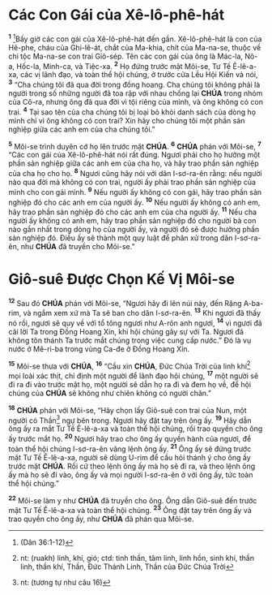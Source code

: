 # Các Con Gái của Xê-lô-phê-hát
<sup><b>1</b></sup> [^1@-66acc09d-9345-4ccf-a964-30c078f33e85]Bấy giờ các con gái của Xê-lô-phê-hát đến gần. Xê-lô-phê-hát là con của Hê-phe, cháu của Ghi-lê-át, chắt của Ma-khia, chít của Ma-na-se, thuộc về chi tộc Ma-na-se con trai Giô-sép. Tên các con gái của ông là Mác-la, Nô-a, Hốc-la, Minh-ca, và Tiệc-xa. <sup><b>2</b></sup> Họ đứng trước mặt Môi-se, Tư Tế Ê-lê-a-xa, các vị lãnh đạo, và toàn thể hội chúng, ở trước cửa Lều Hội Kiến và nói, <sup><b>3</b></sup> “Cha chúng tôi đã qua đời trong đồng hoang. Cha chúng tôi không phải là người trong số những người đã toa rập với nhau chống lại **CHÚA** trong nhóm của Cô-ra, nhưng ông đã qua đời vì tội riêng của mình, và ông không có con trai. <sup><b>4</b></sup> Tại sao tên của cha chúng tôi bị loại bỏ khỏi danh sách của dòng họ mình chỉ vì ông không có con trai? Xin hãy cho chúng tôi một phần sản nghiệp giữa các anh em của cha chúng tôi.”

<sup><b>5</b></sup> Môi-se trình duyên cớ họ lên trước mặt **CHÚA**. <sup><b>6</b></sup> **CHÚA** phán với Môi-se, <sup><b>7</b></sup> “Các con gái của Xê-lô-phê-hát nói rất đúng. Ngươi phải cho họ hưởng một phần sản nghiệp giữa các anh em của cha họ, và hãy trao phần sản nghiệp của cha họ cho họ. <sup><b>8</b></sup> Ngươi cũng hãy nói với dân I-sơ-ra-ên rằng: nếu người nào qua đời mà không có con trai, người ấy phải trao phần sản nghiệp của mình cho con gái mình. <sup><b>9</b></sup> Nếu người ấy không có con gái, hãy trao phần sản nghiệp đó cho các anh em của người ấy. <sup><b>10</b></sup> Nếu người ấy không có anh em, hãy trao phần sản nghiệp đó cho các anh em của cha người ấy. <sup><b>11</b></sup> Nếu cha người ấy không có anh em, hãy trao phần sản nghiệp đó cho người bà con nào gần nhất trong dòng họ của người ấy, và người đó sẽ được hưởng phần sản nghiệp đó. Điều ấy sẽ thành một quy luật để phân xử trong dân I-sơ-ra-ên, như **CHÚA** đã truyền cho Môi-se.”

# Giô-suê Được Chọn Kế Vị Môi-se
<sup><b>12</b></sup> Sau đó **CHÚA** phán với Môi-se, “Ngươi hãy đi lên núi này, đến Rặng A-ba-rim, và ngắm xem xứ mà Ta sẽ ban cho dân I-sơ-ra-ên. <sup><b>13</b></sup> Khi ngươi đã thấy nó rồi, ngươi sẽ quy về với tổ tông ngươi như A-rôn anh ngươi, <sup><b>14</b></sup> vì ngươi đã cãi lời Ta trong Đồng Hoang Xin, khi hội chúng gây sự với Ta. Ngươi đã không tôn thánh Ta trước mắt chúng trong việc cung cấp nước.” Đó là vụ nước ở Mê-ri-ba trong vùng Ca-đe ở Đồng Hoang Xin.

<sup><b>15</b></sup> Môi-se thưa với **CHÚA**, <sup><b>16</b></sup> “Cầu xin **CHÚA**, Đức Chúa Trời của linh khí[^1-66acc09d-9345-4ccf-a964-30c078f33e85] mọi loài xác thịt, chỉ định một người để lãnh đạo hội chúng, <sup><b>17</b></sup> một người sẽ đi ra đi vào trước mặt họ, một người sẽ dẫn họ ra đi và đem họ về, để hội chúng của **CHÚA** sẽ không như chiên không có người chăn.”

<sup><b>18</b></sup> **CHÚA** phán với Môi-se, “Hãy chọn lấy Giô-suê con trai của Nun, một người có Thần[^2-66acc09d-9345-4ccf-a964-30c078f33e85] ngự bên trong. Ngươi hãy đặt tay trên ông ấy. <sup><b>19</b></sup> Hãy dẫn ông ấy ra mắt Tư Tế Ê-lê-a-xa và toàn thể hội chúng, rồi trao quyền cho ông ấy trước mắt họ. <sup><b>20</b></sup> Ngươi hãy trao cho ông ấy quyền hành của ngươi, để toàn thể hội chúng I-sơ-ra-ên vâng lệnh ông ấy. <sup><b>21</b></sup> Ông ấy sẽ đứng trước mặt Tư Tế Ê-lê-a-xa, người sẽ dùng U-rim để cầu hỏi thánh ý cho ông ấy trước mặt **CHÚA**. Rồi cứ theo lệnh ông ấy mà họ sẽ đi ra, và theo lệnh ông ấy mà họ sẽ đi vào, ông ấy và mọi người I-sơ-ra-ên ở với ông ấy, tức toàn thể hội chúng.”

<sup><b>22</b></sup> Môi-se làm y như **CHÚA** đã truyền cho ông. Ông dẫn Giô-suê đến trước mặt Tư Tế Ê-lê-a-xa và toàn thể hội chúng. <sup><b>23</b></sup> Ông đặt tay trên ông ấy và trao quyền cho ông ấy, như **CHÚA** đã phán qua Môi-se.

[^1-66acc09d-9345-4ccf-a964-30c078f33e85]: nt: (ruakh) linh, khí, gió; ctd: tinh thần, tâm linh, linh hồn, sinh khí, thần linh, thần khí, Thần, Đức Thánh Linh, Thần của Đức Chúa Trời
[^2-66acc09d-9345-4ccf-a964-30c078f33e85]: nt: (tương tự như câu 16)
[^1@-66acc09d-9345-4ccf-a964-30c078f33e85]: (Dân 36:1-12)